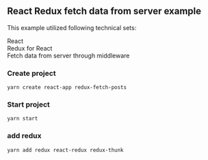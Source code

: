 ## React Redux fetch data from server example

This example utilized following technical sets: <br />

React <br />
Redux for React<br />
Fetch data from server through middleware<br />

### Create project

`yarn create react-app redux-fetch-posts`

### Start project

`yarn start`

### add redux

`yarn add redux react-redux redux-thunk`
